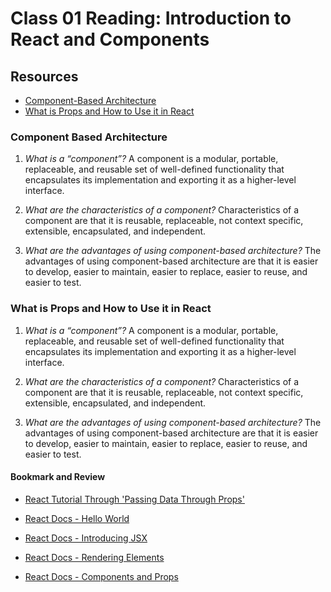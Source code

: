 # Class 01 Reading: Introduction to React and Components

## Resources

* [Component-Based Architecture](https://www.tutorialspoint.com/software_architecture_design/component_based_architecture.htm)
* [What is Props and How to Use it in React](https://itnext.io/what-is-props-and-how-to-use-it-in-react-da307f500da0)

### Component Based Architecture

1. *What is a “component”?* A component is a modular, portable, replaceable, and reusable set of well-defined functionality that encapsulates its implementation and exporting it as a higher-level interface.

2. *What are the characteristics of a component?* Characteristics of a component are that it is reusable, replaceable, not context specific, extensible, encapsulated, and independent.

3. *What are the advantages of using component-based architecture?* The advantages of using component-based architecture are that it is easier to develop, easier to maintain, easier to replace, easier to reuse, and easier to test.

### What is Props and How to Use it in React

1. *What is a “component”?* A component is a modular, portable, replaceable, and reusable set of well-defined functionality that encapsulates its implementation and exporting it as a higher-level interface.

2. *What are the characteristics of a component?* Characteristics of a component are that it is reusable, replaceable, not context specific, extensible, encapsulated, and independent.

3. *What are the advantages of using component-based architecture?* The advantages of using component-based architecture are that it is easier to develop, easier to maintain, easier to replace, easier to reuse, and easier to test.

#### Bookmark and Review

* [React Tutorial Through 'Passing Data Through Props'](https://react.dev/learn/tutorial-tic-tac-toe)

* [React Docs - Hello World](https://legacy.reactjs.org/docs/hello-world.html)

* [React Docs - Introducing JSX](https://legacy.reactjs.org/docs/introducing-jsx.html)

* [React Docs - Rendering Elements](https://legacy.reactjs.org/docs/rendering-elements.html)

* [React Docs - Components and Props](https://legacy.reactjs.org/docs/components-and-props.html)
